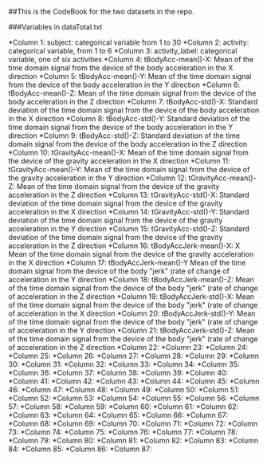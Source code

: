 ##This is the CodeBook for the two datasets in the repo.

###Variables in dataTotal.txt

*Column 1: subject: categorical variable from 1 to 30
*Column 2: activity: categorical variable, from 1 to 6
*Column 3: activity_label: categorical variable, one of six activities
*Column 4: tBodyAcc-mean()-X: Mean of the time domain signal from the device of the body acceleration in the X direction
*Column 5: tBodyAcc-mean()-Y: Mean of the time domain signal from the device of the body acceleration in the Y direction
*Column 6: tBodyAcc-mean()-Z: Mean of the time domain signal from the device of the body acceleration in the Z direction
*Column 7: tBodyAcc-std()-X: Standard deviation of the time domain signal from the device of the body acceleration in the X direction
*Column 8: tBodyAcc-std()-Y: Standard deviation of the time domain signal from the device of the body acceleration in the Y direction
*Column 9: tBodyAcc-std()-Z: Standard deviation of the time domain signal from the device of the body acceleration in the Z direction
*Column 10: tGravityAcc-mean()-X: Mean of the time domain signal from the device of the gravity acceleration in the X direction
*Column 11: tGravityAcc-mean()-Y: Mean of the time domain signal from the device of the gravity acceleration in the Y direction
*Column 12: tGravityAcc-mean()-Z: Mean of the time domain signal from the device of the gravity acceleration in the Z direction
*Column 13: tGravityAcc-std()-X: Standard deviation of the time domain signal from the device of the gravity acceleration in the X direction
*Column 14: tGravityAcc-std()-Y: Standard deviation of the time domain signal from the device of the gravity acceleration in the Y direction
*Column 15: tGravityAcc-std()-Z: Standard deviation of the time domain signal from the device of the gravity acceleration in the Z direction
*Column 16: tBodyAccJerk-mean()-X: X Mean of the time domain signal from the device of the gravity acceleration in the X direction
*Column 17: tBodyAccJerk-mean()-Y Mean of the time domain signal from the device of the body "jerk" (rate of change of acceleration in the Y direction
*Column 18: tBodyAccJerk-mean()-Z: Mean of the time domain signal from the device of the body "jerk" (rate of change of acceleration in the Z direction
*Column 19: tBodyAccJerk-std()-X: Mean of the time domain signal from the device of the body "jerk" (rate of change of acceleration in the X direction
*Column 20: tBodyAccJerk-std()-Y: Mean of the time domain signal from the device of the body "jerk" (rate of change of acceleration in the Y direction
*Column 21: tBodyAccJerk-std()-Z: Mean of the time domain signal from the device of the body "jerk" (rate of change of acceleration in the Z direction
*Column 22:
*Column 23:
*Column 24:
*Column 25:
*Column 26:
*Column 27:
*Column 28:
*Column 29:
*Column 30:
*Column 31:
*Column 32:
*Column 33:
*Column 34:
*Column 35:
*Column 36:
*Column 37:
*Column 38:
*Column 39:
*Column 40:
*Column 41:
*Column 42:
*Column 43:
*Column 44:
*Column 45:
*Column 46:
*Column 47:
*Column 48:
*Column 49:
*Column 50:
*Column 51:
*Column 52:
*Column 53:
*Column 54:
*Column 55:
*Column 56:
*Column 57:
*Column 58:
*Column 59:
*Column 60:
*Column 61:
*Column 62:
*Column 63:
*Column 64:
*Column 65:
*Column 66:
*Column 67:
*Column 68:
*Column 69:
*Column 70:
*Column 71:
*Column 72:
*Column 73:
*Column 74:
*Column 75:
*Column 76:
*Column 77:
*Column 78:
*Column 79:
*Column 80:
*Column 81:
*Column 82:
*Column 83:
*Column 84:
*Column 85:
*Column 86:
*Column 87:
